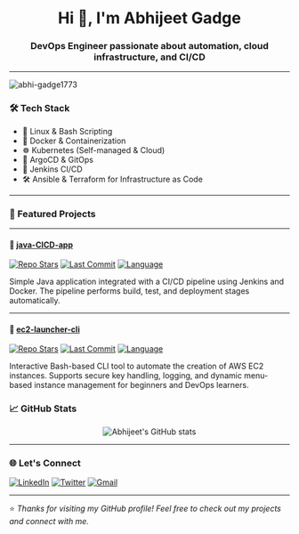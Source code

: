 <h1 align="center">Hi 👋, I'm Abhijeet Gadge</h1>
<h3 align="center">DevOps Engineer passionate about automation, cloud infrastructure, and CI/CD</h3>

---


<p align="left"> 
  <img src="https://komarev.com/ghpvc/?username=abhi-gadge1773&label=Profile%20views&color=0e75b6&style=flat" alt="abhi-gadge1773" /> 
</p>


### 🛠️ Tech Stack
- 🐧 Linux & Bash Scripting  
- 🐳 Docker & Containerization  
- ☸️ Kubernetes (Self-managed & Cloud)  
- 🚀 ArgoCD & GitOps  
- 🔧 Jenkins CI/CD  
- 🛠️ Ansible & Terraform for Infrastructure as Code  

---

### 🚀 Featured Projects

---

#### 🔹 [java-CICD-app](https://github.com/abhi-gadge1773/java-CICD-app)
[![Repo Stars](https://img.shields.io/github/stars/abhi-gadge1773/java-CICD-app?style=social)](https://github.com/abhi-gadge1773/java-CICD-app/stargazers)
[![Last Commit](https://img.shields.io/github/last-commit/abhi-gadge1773/java-CICD-app)](https://github.com/abhi-gadge1773/java-CICD-app/commits)
[![Language](https://img.shields.io/github/languages/top/abhi-gadge1773/java-CICD-app)](https://github.com/abhi-gadge1773/java-CICD-app)

Simple Java application integrated with a CI/CD pipeline using Jenkins and Docker. The pipeline performs build, test, and deployment stages automatically.

---

#### 🔹 [ec2-launcher-cli](https://github.com/abhi-gadge1773/ec2-launcher-cli)
[![Repo Stars](https://img.shields.io/github/stars/abhi-gadge1773/ec2-launcher-cli?style=social)](https://github.com/abhi-gadge1773/ec2-launcher-cli/stargazers)
[![Last Commit](https://img.shields.io/github/last-commit/abhi-gadge1773/ec2-launcher-cli)](https://github.com/abhi-gadge1773/ec2-launcher-cli/commits)
[![Language](https://img.shields.io/github/languages/top/abhi-gadge1773/ec2-launcher-cli)](https://github.com/abhi-gadge1773/ec2-launcher-cli)

Interactive Bash-based CLI tool to automate the creation of AWS EC2 instances. Supports secure key handling, logging, and dynamic menu-based instance management for beginners and DevOps learners.



### 📈 GitHub Stats
<p align="center">
  <img src="https://github-readme-stats.vercel.app/api?username=abhi-gadge1773&show_icons=true&theme=tokyonight" alt="Abhijeet's GitHub stats" />
</p>

---

### 🌐 Let's Connect

[![LinkedIn](https://img.shields.io/badge/-LinkedIn-blue?style=flat-square&logo=linkedin)](https://www.linkedin.com/in/abhijeetgadge/)
[![Twitter](https://img.shields.io/badge/-Twitter-1DA1F2?style=flat-square&logo=twitter&logoColor=white)](https://x.com/AbhiGadge5)
[![Gmail](https://img.shields.io/badge/-Gmail-D14836?style=flat-square&logo=gmail&logoColor=white)](mailto:abhijeetgadge100@gmail.com)

---

⭐️ *Thanks for visiting my GitHub profile! Feel free to check out my projects and connect with me.*

